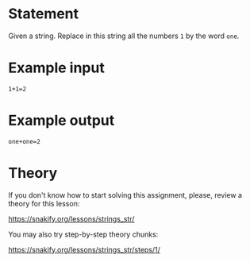 # Statement

Given a string. Replace in this string all the numbers `1` by the word `one`.

# Example input

```
1+1=2
```

# Example output

```
one+one=2
```

# Theory

If you don't know how to start solving this assignment, please, review a theory for this lesson:

https://snakify.org/lessons/strings_str/   

You may also try step-by-step theory chunks:

https://snakify.org/lessons/strings_str/steps/1/